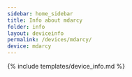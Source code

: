 ```yaml
---
sidebar: home_sidebar
title: Info about mdarcy
folder: info
layout: deviceinfo
permalink: /devices/mdarcy/
device: mdarcy
---
```

{% include templates/device_info.md %}
